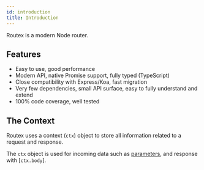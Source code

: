 ```yaml
---
id: introduction
title: Introduction
---
```


Routex is a modern Node router.

## Features

- Easy to use, good performance
- Modern API, native Promise support, fully typed (TypeScript)
- Close compatibility with Express/Koa, fast migration
- Very few dependencies, small API surface, easy to fully understand and extend
- 100% code coverage, well tested

## The Context

Routex uses a context (`ctx`) object to store all information related to a request and response.

The `ctx` object is used for incoming data such as [parameters](parameters.md), and response with [`ctx.body`].
